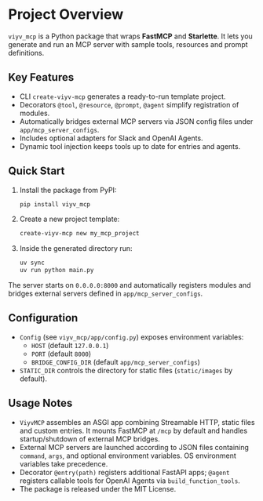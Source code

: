 # Project Overview

`viyv_mcp` is a Python package that wraps **FastMCP** and **Starlette**. It lets you generate and run an MCP server with sample tools, resources and prompt definitions.

## Key Features
- CLI `create-viyv-mcp` generates a ready-to-run template project.
- Decorators `@tool`, `@resource`, `@prompt`, `@agent` simplify registration of modules.
- Automatically bridges external MCP servers via JSON config files under `app/mcp_server_configs`.
- Includes optional adapters for Slack and OpenAI Agents.
- Dynamic tool injection keeps tools up to date for entries and agents.

## Quick Start
1. Install the package from PyPI:
   ```bash
   pip install viyv_mcp
   ```
2. Create a new project template:
   ```bash
   create-viyv-mcp new my_mcp_project
   ```
3. Inside the generated directory run:
   ```bash
   uv sync
   uv run python main.py
   ```
The server starts on `0.0.0.0:8000` and automatically registers modules and bridges external servers defined in `app/mcp_server_configs`.

## Configuration
- `Config` (see `viyv_mcp/app/config.py`) exposes environment variables:
  - `HOST` (default `127.0.0.1`)
  - `PORT` (default `8000`)
  - `BRIDGE_CONFIG_DIR` (default `app/mcp_server_configs`)
- `STATIC_DIR` controls the directory for static files (`static/images` by default).

## Usage Notes
- `ViyvMCP` assembles an ASGI app combining Streamable HTTP, static files and custom entries. It mounts FastMCP at `/mcp` by default and handles startup/shutdown of external MCP bridges.
- External MCP servers are launched according to JSON files containing `command`, `args`, and optional environment variables. OS environment variables take precedence.
- Decorator `@entry(path)` registers additional FastAPI apps; `@agent` registers callable tools for OpenAI Agents via `build_function_tools`.
- The package is released under the MIT License.

